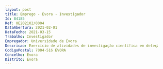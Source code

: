 ```yaml
--- 
layout: post
title: Emprego - Évora - Investigador
Id: 84185
Ref: OE202102/0004
DataAbertura: 2021-02-01
DataFecho: 2021-03-15
Trabalho: Investigador
Empregador: Universidade de Évora
Descricao: Exercício de atividades de investigação científica em deteção remota e modelação espacial aplicada aos incêndios florestais em regime de contrato de trabalho em funções públicas a termo resolutivo certo pelo prazo de três anos eventualmente renovável por períodos de um ano até à duração máxima de seis anos, nos termos do Decreto Lei nº 57 2016, de 29 de agosto e do Regulamento de Avaliação do Desempenho dos Investigadores Doutorados da Universidade de Évora, publicado pelo Despacho nº 7123 2019 (2ª série), de 9 de agosto, para os efeitos previstos na cláusula primeira. O investigador(a) desempenhará as suas funções no âmbito dos projectos CILIFO (Centro Ibérico de Investigação e Combate aos Incêndios Florestais, 0753_CILIFO_5_E) e FUEL SAT (Integration of multi source satellite data for wildland fuel mapping  the role of remote sensing for an effective wildfire fuel management, PCIF GRF 0116 2019) . O contratado(a) irá ficar responsável por concluir entregáveis do projeto CILIFO, coordenar o projeto FUEL SAT e promover e conduzir investigação aplicada em metodologias de deteção remota e modelação espacial no domínio dos incêndios florestais, nomeadamente nas seguintes áreas prioritárias  i. estimar com base nos dados do ICESat 2 variáveis chave relacionadas com a vegetação combustível (Altura da Copa (AC), Cobertura da Copa (CC), Altura da Base da Copa (ABC), Altura dos Matos (AM), Cobertura dos Matos (CM), “Canopy Bulk Density (CBD)), considerando a natureza da complexidade dos tipos de combustível relacionados com os incêndios em Portugal ii. extrapolar as variáveis AC, CC, ABC, AM, CM e CBD calculadas com base nos dados de ICESat 2 para áreas onde não existe esta informação por falta de cobertura do sensor, integrando informação de várias fontes de dados de deteção remota (Sentinel 1, PALSAR  2, Sentinel 2 e SRTM)   iii. avaliar o impacto do uso de informação espacialmente contínua sobre variáveis estruturais relacionadas com os combustíveis na definição de áreas prioritárias para a gestão do combustível  iv. avaliar as potencialidades do GEDI para estimar parâmetros relacionados com a estrutura vertical da vegetação  v. testar as capacidades do GEDI e do ICESAT 2 para estimar biomassa florestal acima do solo vi. coordenar e acompanhar todas as fases do projeto FUEL SAT  evii. participar em atividades de supervisão de doutoramentos.
CodigoPostal: 7004-516 ÉVORA
Concelho: Évora
Distrito: Évora
--- 
```

